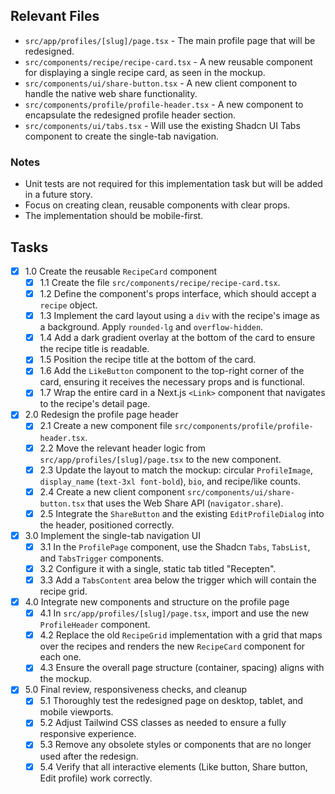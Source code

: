 ## Relevant Files

- `src/app/profiles/[slug]/page.tsx` - The main profile page that will be redesigned.
- `src/components/recipe/recipe-card.tsx` - A new reusable component for displaying a single recipe card, as seen in the mockup.
- `src/components/ui/share-button.tsx` - A new client component to handle the native web share functionality.
- `src/components/profile/profile-header.tsx` - A new component to encapsulate the redesigned profile header section.
- `src/components/ui/tabs.tsx` - Will use the existing Shadcn UI Tabs component to create the single-tab navigation.

### Notes

- Unit tests are not required for this implementation task but will be added in a future story.
- Focus on creating clean, reusable components with clear props.
- The implementation should be mobile-first.

## Tasks

- [x] 1.0 Create the reusable `RecipeCard` component
    - [x] 1.1 Create the file `src/components/recipe/recipe-card.tsx`.
    - [x] 1.2 Define the component's props interface, which should accept a `recipe` object.
    - [x] 1.3 Implement the card layout using a `div` with the recipe's image as a background. Apply `rounded-lg` and `overflow-hidden`.
    - [x] 1.4 Add a dark gradient overlay at the bottom of the card to ensure the recipe title is readable.
    - [x] 1.5 Position the recipe title at the bottom of the card.
    - [x] 1.6 Add the `LikeButton` component to the top-right corner of the card, ensuring it receives the necessary props and is functional.
    - [x] 1.7 Wrap the entire card in a Next.js `<Link>` component that navigates to the recipe's detail page.
- [x] 2.0 Redesign the profile page header
    - [x] 2.1 Create a new component file `src/components/profile/profile-header.tsx`.
    - [x] 2.2 Move the relevant header logic from `src/app/profiles/[slug]/page.tsx` to the new component.
    - [x] 2.3 Update the layout to match the mockup: circular `ProfileImage`, `display_name` (`text-3xl font-bold`), `bio`, and recipe/like counts.
    - [x] 2.4 Create a new client component `src/components/ui/share-button.tsx` that uses the Web Share API (`navigator.share`).
    - [x] 2.5 Integrate the `ShareButton` and the existing `EditProfileDialog` into the header, positioned correctly.
- [x] 3.0 Implement the single-tab navigation UI
    - [x] 3.1 In the `ProfilePage` component, use the Shadcn `Tabs`, `TabsList`, and `TabsTrigger` components.
    - [x] 3.2 Configure it with a single, static tab titled "Recepten".
    - [x] 3.3 Add a `TabsContent` area below the trigger which will contain the recipe grid.
- [x] 4.0 Integrate new components and structure on the profile page
    - [x] 4.1 In `src/app/profiles/[slug]/page.tsx`, import and use the new `ProfileHeader` component.
    - [x] 4.2 Replace the old `RecipeGrid` implementation with a grid that maps over the recipes and renders the new `RecipeCard` component for each one.
    - [x] 4.3 Ensure the overall page structure (container, spacing) aligns with the mockup.
- [x] 5.0 Final review, responsiveness checks, and cleanup
    - [x] 5.1 Thoroughly test the redesigned page on desktop, tablet, and mobile viewports.
    - [x] 5.2 Adjust Tailwind CSS classes as needed to ensure a fully responsive experience.
    - [x] 5.3 Remove any obsolete styles or components that are no longer used after the redesign.
    - [x] 5.4 Verify that all interactive elements (Like button, Share button, Edit profile) work correctly.
